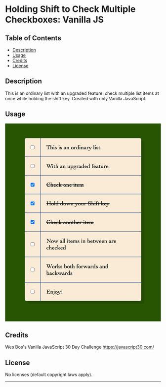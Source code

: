 # Holding Shift to Check Multiple Checkboxes: Vanilla JS

## Table of Contents

- [Description](#description)
- [Usage](#usage)
- [Credits](#credits)
- [License](#license)

## Description

This is an ordinary list with an upgraded feature: check multiple list items at once while holding the shift key. Created with only Vanilla JavaScript.

## Usage

![Checkbox screenshot 1](./assets/images/checkboxes_screenshot.png)

## Credits

Wes Bos's Vanilla JavaScript 30 Day Challenge
https://javascript30.com/

## License

No licenses (default copyright laws apply).

---
